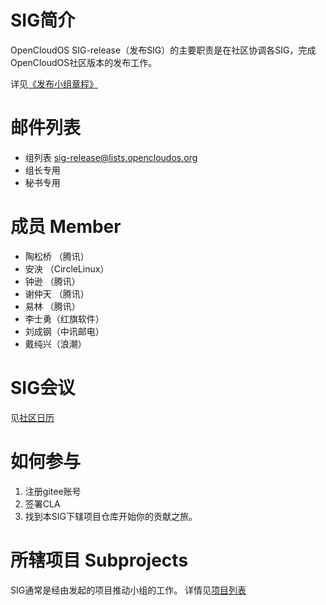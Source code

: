 # SIG简介
OpenCloudOS SIG-release（发布SIG）的主要职责是在社区协调各SIG，完成OpenCloudOS社区版本的发布工作。

详见[《发布小组章程》](charter.MD)

# 邮件列表
- 组列表  sig-release@lists.opencloudos.org
- 组长专用
- 秘书专用

# 成员 Member
- 陶松桥 （腾讯）
- 安泱 （CircleLinux）
- 钟逊   （腾讯）
- 谢仲天 （腾讯）
- 易林   （腾讯）
- 李士勇（红旗软件）
- 刘成钢（中讯邮电）
- 戴纯兴（浪潮）

# SIG会议
见[社区日历](https://lists.opencloudos.org/calendar)

# 如何参与
1. 注册gitee账号
2. 签署CLA
3. 找到本SIG下辖项目仓库开始你的贡献之旅。

# 所辖项目 Subprojects
SIG通常是经由发起的项目推动小组的工作。
详情见[项目列表](projects.MD)
